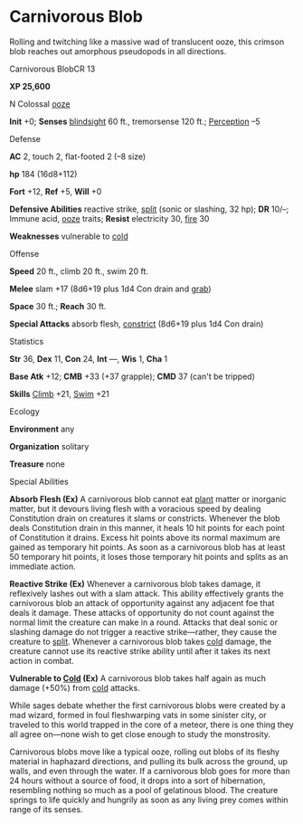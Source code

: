 # Carnivorous Blob

Rolling and twitching like a massive wad of translucent ooze, this crimson blob reaches out amorphous pseudopods in all directions.

Carnivorous BlobCR 13

**XP 25,600**

N Colossal [ooze](/pathfinderRPG/prd/monsters/creatureTypes.html#_ooze)

**Init** +0; **Senses** [blindsight](/pathfinderRPG/prd/monsters/universalMonsterRules.html#_blindsight) 60 ft., tremorsense 120 ft.; [Perception](/pathfinderRPG/prd/additionalMonsters/../skills/perception.html#_perception) –5

Defense

**AC** 2, touch 2, flat-footed 2 (–8 size)

**hp** 184 (16d8+112)

**Fort** +12, **Ref** +5, **Will** +0

**Defensive Abilities** reactive strike, [split](/pathfinderRPG/prd/monsters/universalMonsterRules.html#_split) (sonic or slashing, 32 hp); **DR** 10/–; Immune acid, [ooze](/pathfinderRPG/prd/monsters/creatureTypes.html#_ooze) traits; **Resist** electricity 30, [fire](/pathfinderRPG/prd/monsters/creatureTypes.html#_fire-subtype) 30

**Weaknesses** vulnerable to [cold](/pathfinderRPG/prd/monsters/creatureTypes.html#_cold-subtype)

Offense

**Speed** 20 ft., climb 20 ft., swim 20 ft.

**Melee** slam +17 (8d6+19 plus 1d4 Con drain and [grab](/pathfinderRPG/prd/monsters/universalMonsterRules.html#_grab))

**Space** 30 ft.; **Reach** 30 ft.

**Special Attacks** absorb flesh, [constrict](/pathfinderRPG/prd/monsters/universalMonsterRules.html#_constrict) (8d6+19 plus 1d4 Con drain)

Statistics

**Str** 36, **Dex** 11, **Con** 24, **Int** —, **Wis** 1, **Cha** 1

**Base Atk** +12; **CMB** +33 (+37 grapple); **CMD** 37 (can't be tripped)

**Skills** [Climb](/pathfinderRPG/prd/additionalMonsters/../skills/climb.html#_climb) +21, [Swim](/pathfinderRPG/prd/additionalMonsters/../skills/swim.html#_swim) +21

Ecology

**Environment** any

**Organization** solitary

**Treasure** none

Special Abilities

**Absorb Flesh (Ex)** A carnivorous blob cannot eat [plant](/pathfinderRPG/prd/monsters/creatureTypes.html#_plant) matter or inorganic matter, but it devours living flesh with a voracious speed by dealing Constitution drain on creatures it slams or constricts. Whenever the blob deals Constitution drain in this manner, it heals 10 hit points for each point of Constitution it drains. Excess hit points above its normal maximum are gained as temporary hit points. As soon as a carnivorous blob has at least 50 temporary hit points, it loses those temporary hit points and splits as an immediate action.

**Reactive Strike (Ex)** Whenever a carnivorous blob takes damage, it reflexively lashes out with a slam attack. This ability effectively grants the carnivorous blob an attack of opportunity against any adjacent foe that deals it damage. These attacks of opportunity do not count against the normal limit the creature can make in a round. Attacks that deal sonic or slashing damage do not trigger a reactive strike—rather, they cause the creature to [split](/pathfinderRPG/prd/monsters/universalMonsterRules.html#_split). Whenever a carnivorous blob takes [cold](/pathfinderRPG/prd/monsters/creatureTypes.html#_cold-subtype) damage, the creature cannot use its reactive strike ability until after it takes its next action in combat.

**Vulnerable to [Cold](/pathfinderRPG/prd/monsters/creatureTypes.html#_cold-subtype) (Ex)** A carnivorous blob takes half again as much damage (+50%) from [cold](/pathfinderRPG/prd/monsters/creatureTypes.html#_cold-subtype) attacks.

While sages debate whether the first carnivorous blobs were created by a mad wizard, formed in foul fleshwarping vats in some sinister city, or traveled to this world trapped in the core of a meteor, there is one thing they all agree on—none wish to get close enough to study the monstrosity.

Carnivorous blobs move like a typical ooze, rolling out blobs of its fleshy material in haphazard directions, and pulling its bulk across the ground, up walls, and even through the water. If a carnivorous blob goes for more than 24 hours without a source of food, it drops into a sort of hibernation, resembling nothing so much as a pool of gelatinous blood. The creature springs to life quickly and hungrily as soon as any living prey comes within range of its senses.

